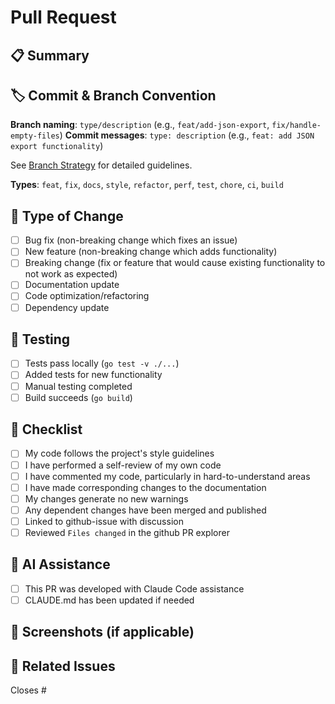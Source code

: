# Pull Request

## 📋 Summary
<!-- Brief description of what this PR accomplishes -->

## 🏷️ Commit & Branch Convention
**Branch naming**: `type/description` (e.g., `feat/add-json-export`, `fix/handle-empty-files`)
**Commit messages**: `type: description` (e.g., `feat: add JSON export functionality`)

See [Branch Strategy](.github/BRANCH_STRATEGY.md) for detailed guidelines.

**Types**: `feat`, `fix`, `docs`, `style`, `refactor`, `perf`, `test`, `chore`, `ci`, `build`

## 🔧 Type of Change
- [ ] Bug fix (non-breaking change which fixes an issue)
- [ ] New feature (non-breaking change which adds functionality)
- [ ] Breaking change (fix or feature that would cause existing functionality to not work as expected)
- [ ] Documentation update
- [ ] Code optimization/refactoring
- [ ] Dependency update

## 🧪 Testing
- [ ] Tests pass locally (`go test -v ./...`)
- [ ] Added tests for new functionality
- [ ] Manual testing completed
- [ ] Build succeeds (`go build`)

## 📝 Checklist
- [ ] My code follows the project's style guidelines
- [ ] I have performed a self-review of my own code
- [ ] I have commented my code, particularly in hard-to-understand areas
- [ ] I have made corresponding changes to the documentation
- [ ] My changes generate no new warnings
- [ ] Any dependent changes have been merged and published
- [ ] Linked to github-issue with discussion
- [ ] Reviewed `Files changed` in the github PR explorer

## 🤖 AI Assistance
- [ ] This PR was developed with Claude Code assistance
- [ ] CLAUDE.md has been updated if needed

## 📸 Screenshots (if applicable)
<!-- Add screenshots here if the changes affect CLI output -->

## 🔗 Related Issues
<!-- Link to any related issues -->
Closes #
